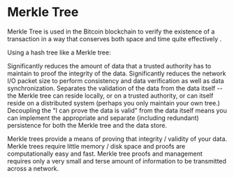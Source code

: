 # Merkle Tree
 Merkle Tree is used in the Bitcoin blockchain to verify the existence of a transaction in a way that conserves both space and time quite effectively .
 
Using a hash tree like a Merkle tree:

Significantly reduces the amount of data that a trusted authority has to maintain to proof the integrity of the data.
Significantly reduces the network I/O packet size to perform consistency and data verification as well as data synchronization.
Separates the validation of the data from the data itself -- the Merkle tree can reside locally, or on a trusted authority, or can itself reside on a distributed system (perhaps you only maintain your own tree.)  Decoupling the "I can prove the data is valid" from the data itself means you can implement the appropriate and separate (including redundant) persistence for both the Merkle tree and the data store.

Merkle trees provide a means of proving that integrity / validity of your data.
Merkle trees require little memory / disk space and proofs are computationally easy and fast.
Merkle tree proofs and management requires only a very small and terse amount of information to be transmitted across a network.
